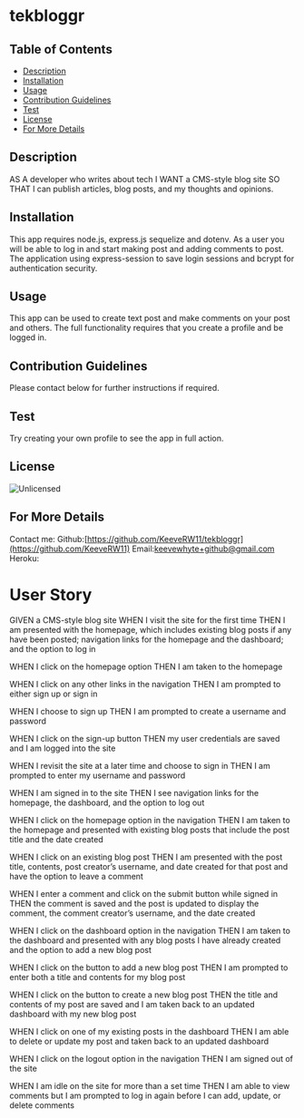 # tekbloggr

  ## Table of Contents
  * [Description](#description)
  * [Installation](#installation)
  * [Usage](#usage)
  * [Contribution Guidelines](#contribution)
  * [Test](#test)
  * [License](#license)
  * [For More Details](#questions)

  ## Description
  AS A developer who writes about tech
  I WANT a CMS-style blog site
  SO THAT I can publish articles, blog posts, and my thoughts and opinions.
  ## Installation 
  This app requires node.js, express.js sequelize and dotenv. As a user you will be able to log in and start making post and adding comments to post. The application using express-session to save login sessions and bcrypt for authentication security.
  ## Usage 
  This app can be used to create text post and make comments on your post and others. The full functionality requires that you create a profile and be logged in.
  ## Contribution Guidelines
  Please contact below for further instructions if required.
  ## Test
  Try creating your own profile to see the app in full action.
  ## License
  ![Unlicensed](https://img.shields.io/badge/license-Unlicense-blue.svg)
  ## For More Details
  Contact me:
  Github:[https://github.com/KeeveRW11/tekbloggr](https://github.com/KeeveRW11)
  Email:[keevewhyte+github@gmail.com](keevewhyte+github@gmail.com)
  Heroku: 

# User Story

GIVEN a CMS-style blog site
WHEN I visit the site for the first time
THEN I am presented with the homepage, which includes existing blog posts if any have been posted; navigation links for the homepage and the dashboard; and the option to log in

WHEN I click on the homepage option
THEN I am taken to the homepage

WHEN I click on any other links in the navigation
THEN I am prompted to either sign up or sign in

WHEN I choose to sign up
THEN I am prompted to create a username and password

WHEN I click on the sign-up button
THEN my user credentials are saved and I am logged into the site

WHEN I revisit the site at a later time and choose to sign in
THEN I am prompted to enter my username and password

WHEN I am signed in to the site
THEN I see navigation links for the homepage, the dashboard, and the option to log out

WHEN I click on the homepage option in the navigation
THEN I am taken to the homepage and presented with existing blog posts that include the post title and the date created

WHEN I click on an existing blog post
THEN I am presented with the post title, contents, post creator’s username, and date created for that post and have the option to leave a comment

WHEN I enter a comment and click on the submit button while signed in
THEN the comment is saved and the post is updated to display the comment, the comment creator’s username, and the date created

WHEN I click on the dashboard option in the navigation
THEN I am taken to the dashboard and presented with any blog posts I have already created and the option to add a new blog post

WHEN I click on the button to add a new blog post
THEN I am prompted to enter both a title and contents for my blog post

WHEN I click on the button to create a new blog post
THEN the title and contents of my post are saved and I am taken back to an updated dashboard with my new blog post

WHEN I click on one of my existing posts in the dashboard
THEN I am able to delete or update my post and taken back to an updated dashboard

WHEN I click on the logout option in the navigation
THEN I am signed out of the site

WHEN I am idle on the site for more than a set time
THEN I am able to view comments but I am prompted to log in again before I can add, update, or delete comments
